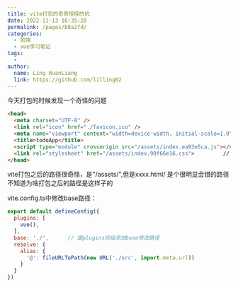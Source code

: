 ```yaml
---
title: vite打包的奇奇怪怪的坑
date: 2022-11-13 16:35:28
permalink: /pages/b8a2fd/
categories:
  - 前端
  - vue学习笔记
tags:
  - 
author: 
  name: Ling HuanLiang
  link: https://github.com/lilling02
---
```

今天打包的时候发现一个奇怪的问题

```` html
<head>
  <meta charset="UTF-8" />
  <link rel="icon" href="./favicon.ico" />
  <meta name="viewport" content="width=device-width, initial-scale=1.0" />
  <title>todoApp</title>
  <script type="module" crossorigin src="/assets/index.ea93e5ca.js"></script>  //就是这
  <link rel="stylesheet" href="/assets/index.98f66e16.css">         // 就是这
</head>
````

vite打包之后的路径很奇怪，是"/assets/",但是xxxx.html/ 是个很明显会错的路径
不知道为啥打包之后的路径是这样子的

vite.config.ts中修改base路径：

```` js
export default defineConfig({
  plugins: [
    vue(),
  ],
  base: './',      // 跟plugins同级添加base修改路径
  resolve: {
    alias: {
      '@': fileURLToPath(new URL('./src', import.meta.url))
    }
  }
})

````
